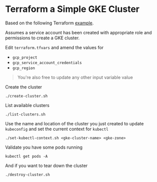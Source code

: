 # Terraform a Simple GKE Cluster

Based on the following Terraform [example](https://www.terraform.io/docs/providers/google/r/container_cluster.html).

Assumes a service account has been created with appropriate role and permissions to create a GKE cluster.

Edit `terraform.tfvars` and amend the values for

* `gcp_project`
* `gcp_service_account_credentials`
* `gcp_region`

> You're also free to update any other input variable value

Create the cluster

```
./create-cluster.sh
```

List available clusters

```
./list-clusters.sh
```

Use the name and location of the cluster you just created to update `kubeconfig` and set the current context for `kubectl`

```
./set-kubectl-context.sh <gke-cluster-name> <gke-zone>
```

Validate you have some pods running

```
kubectl get pods -A
```

And if you want to tear down the cluster

```
./destroy-cluster.sh
```
